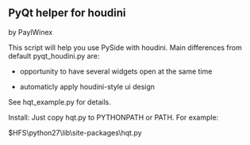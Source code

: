 PyQt helper for houdini
--------------------------

by PaylWinex

This script will help you use PySide with houdini.
Main differences from default pyqt_houdini.py are:

  - opportunity to have several widgets open at the same time
  
  - automaticly apply houdini-style ui design


See hqt_example.py for details.


Install:
Just copy hqt.py to PYTHONPATH or PATH. For example:

$HFS\python27\lib\site-packages\hqt.py
